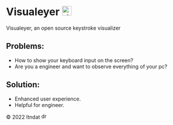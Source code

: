 # Visualeyer <img src="assets/icon.ico" alt="drawing" width="26"/>


Visualeyer, an open source keystroke visualizer



## Problems:

   - How to show your keyboard input on the screen?
   - Are you a engineer and want to observe everything of your pc?

## Solution:

   - Enhanced user experience.
   - Helpful for engineer.


© 2022 ltndat <img src="assets/icon.ico" alt="drawing" width="16"/>
